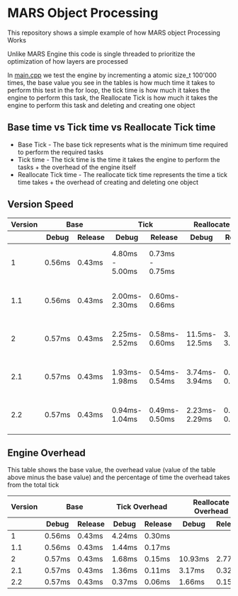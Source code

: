 # MARS Object Processing
This repository shows a simple example of how MARS object Processing Works

Unlike MARS Engine this code is single threaded to prioritize the optimization of how layers are processed

In [main.cpp](main.cpp) we test the engine by incrementing a atomic size_t 100'000 times, the base value you see in the tables is how much time it takes to perform this test in the for loop, the tick time is how much it takes the engine to perform this task, the Reallocate Tick is how much it takes the engine to perform this task and deleting and creating one object

## Base time vs Tick time vs Reallocate Tick time
- Base Tick - The base tick represents what is the minimum time required to perform the required tasks
- Tick time - The tick time is the time it takes the engine to perform the tasks + the overhead of the engine itself
- Reallocate Tick time - The reallocate tick time represents the time a tick time takes + the overhead of creating and deleting one object

## Version Speed
<table>
    <thead>
        <tr>
            <th>Version</th>
            <th colspan="2">Base</th>
            <th colspan="2">Tick</th>
            <th colspan="2">Reallocate Tick</th>
            <th>CPU</th>
            <th>Link</th>
        </tr>
        <tr>
            <th></th>
            <th>Debug</th>
            <th>Release</th>
            <th>Debug</th>
            <th>Release</th>
            <th>Debug</th>
            <th>Release</th>
            <th></th>
            <th></th>
        </tr>
    </thead>
    <tbody>
        <tr>
            <td>1</td>
            <td>0.56ms</td>
            <td>0.43ms</td>
            <td>4.80ms - 5.00ms</td>
            <td>0.73ms - 0.75ms</td>
            <td></td>
            <td></td>
            <td>AMD Ryzen 73700x 4.050GHz</td>
            <td><a href="https://github.com/MARS-Engine/MARS-Object-Processing/commit/178488ffa588caf3d206f33ede2feebcf802d057">178488f</a></td>
        </tr>
        <tr>
            <td>1.1</td>
            <td>0.56ms</td>
            <td>0.43ms</td>
            <td>2.00ms-2.30ms</td>
            <td>0.60ms-0.66ms</td>
            <td></td>
            <td></td>
            <td>AMD Ryzen 73700x 4.050GHz</td>
            <td><a href="https://github.com/MARS-Engine/MARS-Object-Processing/commit/f6cb5755a2e8ab5c6d421aa9a7df60a61217bc17">f6cb575</a></td>
        </tr>
        <tr>
            <td>2</td>
            <td>0.57ms</td>
            <td>0.43ms</td>
            <td>2.25ms-2.52ms</td>
            <td>0.58ms-0.60ms</td>
            <td>11.5ms-12.5ms</td>
            <td>3.20ms-3.57ms</td>
            <td>AMD Ryzen 73700x 4.050GHz</td>
            <td><a href="https://github.com/MARS-Engine/MARS-Object-Processing/commit/3dd5cb59966a54c47bc807928c1491b02271b176">3dd5cb5</a></td>
        </tr>
        <tr>
            <td>2.1</td>
            <td>0.57ms</td>
            <td>0.43ms</td>
            <td>1.93ms-1.98ms</td>
            <td>0.54ms-0.54ms</td>
            <td>3.74ms-3.94ms</td>
            <td>0.75ms-0.76ms</td>
            <td>AMD Ryzen 73700x 4.050GHz</td>
            <td><a href="https://github.com/MARS-Engine/MARS-Object-Processing/commit/fb03762a844cc24c4740499edfaf11d7ad745c6e">fb03762</a></td>
        </tr>
        <tr>
            <td>2.2</td>
            <td>0.57ms</td>
            <td>0.43ms</td>
            <td>0.94ms-1.04ms</td>
            <td>0.49ms-0.50ms</td>
            <td>2.23ms-2.29ms</td>
            <td>0.58ms-0.59ms</td>
            <td>AMD Ryzen 73700x 4.050GHz</td>
            <td><a href="https://github.com/MARS-Engine/MARS-Object-Processing/commit/4ce2ceda32fe0cf0ac89c89a41979d72ee435cae">4ce2ced</a></td>
        </tr>
    </tbody>
</table>


## Engine Overhead

This table shows the base value, the overhead value (value of the table above minus the base value) and the percentage of time the overhead takes from the total tick

<table>
    <thead>
        <tr>
            <th>Version</th>
            <th colspan="2">Base</th>
            <th colspan="2">Tick Overhead</th>
            <th colspan="2">Reallocate Overhead</th>
            <th colspan="2">Tick Percentage</th>
            <th colspan="2">Reallocate Percentage</th>
        </tr>
        <tr>
            <th></th>
            <th>Debug</th>
            <th>Release</th>
            <th>Debug</th>
            <th>Release</th>
            <th>Debug</th>
            <th>Release</th>
            <th>Debug</th>
            <th>Release</th>
            <th>Debug</th>
            <th>Release</th>
        </tr>
    </thead>
    <tbody>
        <tr>
            <td>1</td>
            <td>0.56ms</td>
            <td>0.43ms</td>
            <td>4.24ms</td>
            <td>0.30ms</td>
            <td></td>
            <td></td>
            <td>88.3%</td>
            <td>41.1%</td>
            <td></td>
            <td></td>
        </tr>
        <tr>
            <td>1.1</td>
            <td>0.56ms</td>
            <td>0.43ms</td>
            <td>1.44ms</td>
            <td>0.17ms</td>
            <td></td>
            <td></td>
            <td>72.0%</td>
            <td>28.3%</td>
            <td></td>
            <td></td>
        </tr>
        <tr>
            <td>2</td>
            <td>0.57ms</td>
            <td>0.43ms</td>
            <td>1.68ms</td>
            <td>0.15ms</td>
            <td>10.93ms</td>
            <td>2.77ms</td>
            <td>74.7%</td>
            <td>25.9%</td>
            <td>95.0%</td>
            <td>86.6%</td>
        </tr>
        <tr>
            <td>2.1</td>
            <td>0.57ms</td>
            <td>0.43ms</td>
            <td>1.36ms</td>
            <td>0.11ms</td>
            <td>3.17ms</td>
            <td>0.32ms</td>
            <td>70.5%</td>
            <td>20.4%</td>
            <td>84.8%</td>
            <td>42.7%</td>
        </tr>
        <tr>
            <td>2.2</td>
            <td>0.57ms</td>
            <td>0.43ms</td>
            <td>0.37ms</td>
            <td>0.06ms</td>
            <td>1.66ms</td>
            <td>0.15ms</td>
            <td>39.4%</td>
            <td>12.2%</td>
            <td>74.4%</td>
            <td>25.9%</td>
        </tr>
    </tbody>
</table>
